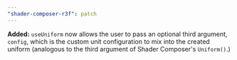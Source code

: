 ```yaml
---
"shader-composer-r3f": patch
---
```


**Added:** `useUniform` now allows the user to pass an optional third argument, `config`, which is the custom unit configuration to mix into the created uniform (analogous to the third argument of Shader Composer's `Uniform()`.)
